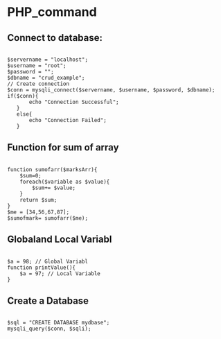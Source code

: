 # PHP_command

<h2>Connect to database:</h2>
<code>
$servername = "localhost";
$username = "root";
$password = "";
$dbname = "crud_example";
// Create connection
$conn = mysqli_connect($servername, $username, $password, $dbname);
if($conn){
       echo "Connection Successful";
   }
   else{
       echo "Connection Failed";
   }
</code>

<h2>Function for sum of array</h2>
<code>
function sumofarr($marksArr){
    $sum=0;
    foreach($variable as $value){
        $sum+= $value;
    }
    return $sum;
}
$me = [34,56,67,87];
$sumofmark= sumofarr($me);
</code>

<h2>Globaland Local Variabl</h2>
<code>
$a = 98; // Global Variabl
function printValue(){
    $a = 97; // Local Variable  
}
</code>

<h2>Create a Database</h2>
<code>
$sql = "CREATE DATABASE mydbase";
mysqli_query($conn, $sqli);
</code>